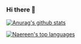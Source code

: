 ### Hi there 👋



[![Anurag's github stats](https://github-readme-stats.vercel.app/api?username=ale3000ale&theme=blue-green)](https://github.com/anuraghazra/github-readme-stats)

[![Naereen's top languages](https://github-readme-stats.vercel.app/api/top-langs/?username=ale3000ale&theme=blue-green)](https://github.com/anuraghazra/github-readme-stats)

